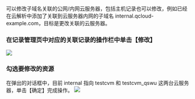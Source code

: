 可以修改子域名关联的公网/内网云服务器，包括主机记录也可以修改，例如已经在云解析中添加了关联到云服务器内网的子域名 internal.qcloud-example.com，目标是更改关联的云服务器。

### 在记录管理页中对应的关联记录的操作栏中单击【修改】
![](http://imgcache.tce.fsphere.cn/static/mc.qcloudimg.com/static/img/bdd37d1aa7b7fdfcd163910d47a477b6/image.png)
### 勾选要修改的资源
在弹出的对话框中，目前 internal 指向 testcvm 和 testcvm_qswu 这两台云服务器，单击【确定】完成操作。
![](http://imgcache.tce.fsphere.cn/static/mc.qcloudimg.com/static/img/144f9c7862149e18efd16299d27944d0/image.png)
